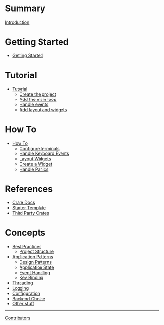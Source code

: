 # Summary

[Introduction](./README.md)

# Getting Started

- [Getting Started](./ch01-00-getting-started.md)
  

# Tutorial

- [Tutorial](./tutorial/README.md)
  - [Create the project]()
  - [Add the main loop]()
  - [Handle events]()
  - [Add layout and widgets]()

# How To

- [How To]()
  - [Configure terminals]()
  - [Handle Keyboard Events]()
  - [Layout Widgets]()
  - [Create a Widget]()
  - [Handle Panics]()

# References

- [Crate Docs]()
- [Starter Template]()
- [Third Party Crates]()

# Concepts

- [Best Practices]()
  - [Project Structure]()
- [Application Patterns]()
  - [Design Patterns]()
  - [Application State]()
  - [Event Handling]()
  - [Key Binding]()
- [Threading]()
- [Logging]()
- [Configuration]()
- [Backend Choice]()
- [Other stuff]()

---

[Contributors](contributors.md)
